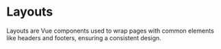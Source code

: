 # Layouts

Layouts are Vue components used to wrap pages with common elements like headers and footers, ensuring a consistent design.
